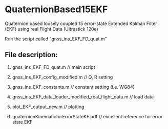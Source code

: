 # QuaternionBased15EKF
Quaternion based loosely coupled 15 error-state Extended Kalman Filter (EKF) using real Flight Data (Ultrastick 120e) 

Run the script called "gnss_ins_EKF_FD_quat.m"


## File description:

1. gnss_ins_EKF_FD_quat.m	// main script

2. gnss_ins_EKF_config_modified.m	//  Q, R setting 

3. gnss_ins_EKF_constants.m	// constant setting (i.e. WG84)

4. gnss_ins_EKF_data_loader_modified_real_flight_data.m	 // load data

5. plot_EKF_output_new.m	// plotting

6. quaternionKinematicforErrorStateKF.pdf  // excellent reference for error state EKF
